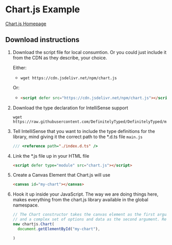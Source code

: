 # Chart.js Example

[Chart.js Homepage](https://www.chartjs.org/)

## Download instructions
1. Download the script file for local consumtion. Or you could just include it from the CDN as they describe, your choice.
  
    Either:
    
    -
      ```shell
      wget https://cdn.jsdelivr.net/npm/chart.js
      ```

    Or:

    -
      ```html
      <script defer src="https://cdn.jsdelivr.net/npm/chart.js"></script>
      ```

2. Download the type declaration for IntelliSense support
    ```shell
    wget https://raw.githubusercontent.com/DefinitelyTyped/DefinitelyTyped/master/types/chart.js/index.d.ts
    ```

3. Tell IntelliSense that you want to include the type definitions for the library, mind giving it the correct path to the *.d.ts file
    `main.js`
    ```js
    /// <reference path="./index.d.ts" />
    ```

4. Link the *.js file up in your HTML file
    ```html
    <script defer type="module" src="chart.js"></script>
    ```

5. Create a Canvas Element that Chart.js will use
    ```html
    <canvas id="my-chart"></canvas>
    ```

5. Hook it up inside your JavaScript. The way we are doing things here, makes everything from the chart.js library available in the global namespace.
    ```js
    // The Chart constructor takes the canvas element as the first argument
    // and a complex set of options and data as the second argument. Read the docs!
    new chartjs.Chart(
      document.getElementById("my-chart"),

    )
    ```